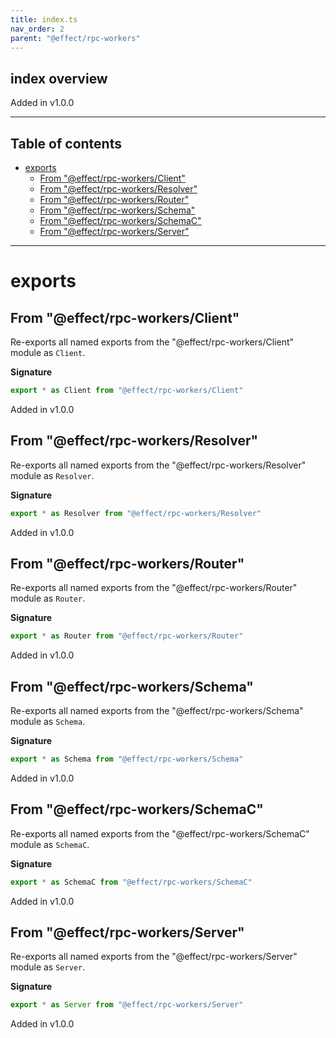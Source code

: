 ```yaml
---
title: index.ts
nav_order: 2
parent: "@effect/rpc-workers"
---
```


## index overview

Added in v1.0.0

---

<h2 class="text-delta">Table of contents</h2>

- [exports](#exports)
  - [From "@effect/rpc-workers/Client"](#from-effectrpc-workersclient)
  - [From "@effect/rpc-workers/Resolver"](#from-effectrpc-workersresolver)
  - [From "@effect/rpc-workers/Router"](#from-effectrpc-workersrouter)
  - [From "@effect/rpc-workers/Schema"](#from-effectrpc-workersschema)
  - [From "@effect/rpc-workers/SchemaC"](#from-effectrpc-workersschemac)
  - [From "@effect/rpc-workers/Server"](#from-effectrpc-workersserver)

---

# exports

## From "@effect/rpc-workers/Client"

Re-exports all named exports from the "@effect/rpc-workers/Client" module as `Client`.

**Signature**

```ts
export * as Client from "@effect/rpc-workers/Client"
```

Added in v1.0.0

## From "@effect/rpc-workers/Resolver"

Re-exports all named exports from the "@effect/rpc-workers/Resolver" module as `Resolver`.

**Signature**

```ts
export * as Resolver from "@effect/rpc-workers/Resolver"
```

Added in v1.0.0

## From "@effect/rpc-workers/Router"

Re-exports all named exports from the "@effect/rpc-workers/Router" module as `Router`.

**Signature**

```ts
export * as Router from "@effect/rpc-workers/Router"
```

Added in v1.0.0

## From "@effect/rpc-workers/Schema"

Re-exports all named exports from the "@effect/rpc-workers/Schema" module as `Schema`.

**Signature**

```ts
export * as Schema from "@effect/rpc-workers/Schema"
```

Added in v1.0.0

## From "@effect/rpc-workers/SchemaC"

Re-exports all named exports from the "@effect/rpc-workers/SchemaC" module as `SchemaC`.

**Signature**

```ts
export * as SchemaC from "@effect/rpc-workers/SchemaC"
```

Added in v1.0.0

## From "@effect/rpc-workers/Server"

Re-exports all named exports from the "@effect/rpc-workers/Server" module as `Server`.

**Signature**

```ts
export * as Server from "@effect/rpc-workers/Server"
```

Added in v1.0.0
